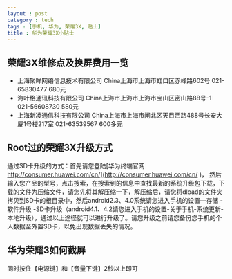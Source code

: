 ```yaml
---
layout : post
category : tech
tags : [手机, 华为, 荣耀3X, 贴士]
title : 华为荣耀3X小贴士
---
```



## 荣耀3X维修点及换屏费用一览

- 上海聚眸网络信息技术有限公司 China上海市上海市虹口区赤峰路602号 021-65830477 680元
- 海叶格通讯科技有限公司 China上海市上海市上海市宝山区密山路88号-1 021-56608730 580元
- 上海新凌通信科技有限公司 China上海市上海市闸北区天目西路488号长安大厦1号楼217室 021-63539567 600多元

## Root过的荣耀3X升级方式

通过SD卡升级的方式：首先请您登陆[华为终端官网 http://consumer.huawei.com/cn/](http://consumer.huawei.com/cn/ )， 然后输入您产品的型号，点击搜索，在搜索到的信息中查找最新的系统升级包下载，下载的文件为压缩文件，请您先将其解压缩一下，解压缩后，请您将dload的文件夹拷贝到SD卡的根目录中，然后android2.3、4.0系统请您进入手机的设置—存储 -软件升级 -SD卡升级（android4.1、4.2请您进入手机的设置-关于手机-系统更新-本地升级），通过以上途径就可以进行升级了。请您升级之前请您备份您手机的个人数据至外置SD卡，以免出现数据丢失的情况。

## 华为荣耀3如何截屏

同时按住【电源键】和【音量下键】2秒以上即可
